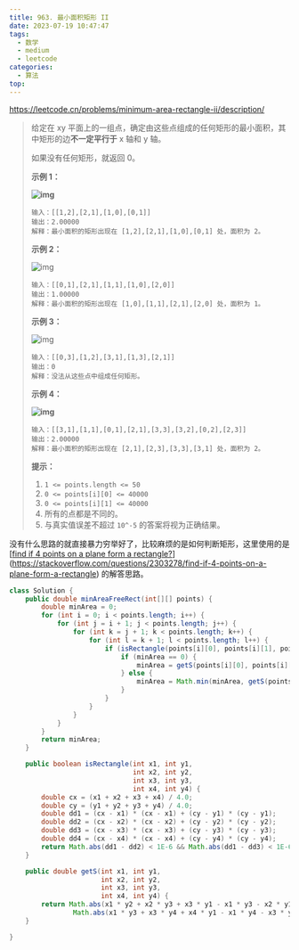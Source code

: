 ```yaml
---
title: 963. 最小面积矩形 II
date: 2023-07-19 10:47:47
tags:
  - 数学
  - medium
  - leetcode
categories:
  - 算法
top:
---
```


https://leetcode.cn/problems/minimum-area-rectangle-ii/description/

<!-- more -->

> 给定在 xy 平面上的一组点，确定由这些点组成的任何矩形的最小面积，其中矩形的边**不一定平行于** x 轴和 y 轴。
>
> 如果没有任何矩形，就返回 0。
>
>  
>
> **示例 1：**
>
> **![img](https://images.orkva.com/images/2023/07/19/1a.png)**
>
> ```
> 输入：[[1,2],[2,1],[1,0],[0,1]]
> 输出：2.00000
> 解释：最小面积的矩形出现在 [1,2],[2,1],[1,0],[0,1] 处，面积为 2。
> ```
>
> **示例 2：**
>
> ![img](https://images.orkva.com/images/2023/07/19/2.png)
>
> ```
> 输入：[[0,1],[2,1],[1,1],[1,0],[2,0]]
> 输出：1.00000
> 解释：最小面积的矩形出现在 [1,0],[1,1],[2,1],[2,0] 处，面积为 1。
> ```
>
> **示例 3：**
>
> ![img](https://images.orkva.com/images/2023/07/19/3.png)
>
> ```
> 输入：[[0,3],[1,2],[3,1],[1,3],[2,1]]
> 输出：0
> 解释：没法从这些点中组成任何矩形。
> ```
>
> **示例 4：**
>
> **![img](https://images.orkva.com/images/2023/07/19/4c.png)**
>
> ```
> 输入：[[3,1],[1,1],[0,1],[2,1],[3,3],[3,2],[0,2],[2,3]]
> 输出：2.00000
> 解释：最小面积的矩形出现在 [2,1],[2,3],[3,3],[3,1] 处，面积为 2。
> ```
>
>  
>
> **提示：**
>
> 1. `1 <= points.length <= 50`
> 2. `0 <= points[i][0] <= 40000`
> 3. `0 <= points[i][1] <= 40000`
> 4. 所有的点都是不同的。
> 5. 与真实值误差不超过 `10^-5` 的答案将视为正确结果。

没有什么思路的就直接暴力穷举好了，比较麻烦的是如何判断矩形，这里使用的是 [[find if 4 points on a plane form a rectangle?](https://stackoverflow.com/questions/2303278/find-if-4-points-on-a-plane-form-a-rectangle)](https://stackoverflow.com/questions/2303278/find-if-4-points-on-a-plane-form-a-rectangle) 的解答思路。

```java
class Solution {
    public double minAreaFreeRect(int[][] points) {
        double minArea = 0;
        for (int i = 0; i < points.length; i++) {
            for (int j = i + 1; j < points.length; j++) {
                for (int k = j + 1; k < points.length; k++) {
                    for (int l = k + 1; l < points.length; l++) {
                        if (isRectangle(points[i][0], points[i][1], points[j][0], points[j][1], points[k][0], points[k][1], points[l][0], points[l][1])) {
                            if (minArea == 0) {
                                minArea = getS(points[i][0], points[i][1], points[j][0], points[j][1], points[k][0], points[k][1], points[l][0], points[l][1]);
                            } else {
                                minArea = Math.min(minArea, getS(points[i][0], points[i][1], points[j][0], points[j][1], points[k][0], points[k][1], points[l][0], points[l][1]));
                            }
                        }
                    }
                }
            }
        }
        return minArea;
    }

    public boolean isRectangle(int x1, int y1,
                               int x2, int y2,
                               int x3, int y3,
                               int x4, int y4) {
        double cx = (x1 + x2 + x3 + x4) / 4.0;
        double cy = (y1 + y2 + y3 + y4) / 4.0;
        double dd1 = (cx - x1) * (cx - x1) + (cy - y1) * (cy - y1);
        double dd2 = (cx - x2) * (cx - x2) + (cy - y2) * (cy - y2);
        double dd3 = (cx - x3) * (cx - x3) + (cy - y3) * (cy - y3);
        double dd4 = (cx - x4) * (cx - x4) + (cy - y4) * (cy - y4);
        return Math.abs(dd1 - dd2) < 1E-6 && Math.abs(dd1 - dd3) < 1E-6 && Math.abs(dd1 - dd4) < 1E-6;
    }

    public double getS(int x1, int y1,
                       int x2, int y2,
                       int x3, int y3,
                       int x4, int y4) {
        return Math.abs(x1 * y2 + x2 * y3 + x3 * y1 - x1 * y3 - x2 * y1 - x3 * y2) / 2.0 +
                Math.abs(x1 * y3 + x3 * y4 + x4 * y1 - x1 * y4 - x3 * y1 - x4 * y3) / 2.0;
    }

}
```

